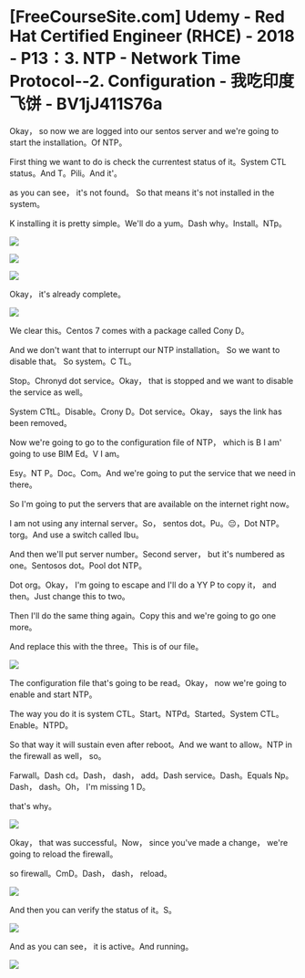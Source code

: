 # [FreeCourseSite.com] Udemy - Red Hat Certified Engineer (RHCE) - 2018 - P13：3. NTP - Network Time Protocol--2. Configuration - 我吃印度飞饼 - BV1jJ411S76a

Okay， so now we are logged into our sentos server and we're going to start the installation。Of NTP。

First thing we want to do is check the currentest status of it。System CTL status。And T。Pili。And it'。

 as you can see， it's not found。 So that means it's not installed in the system。

K installing it is pretty simple。We'll do a yum。Dash why。Install。NTp。



![](img/6090a5beb024542e2c7e2d87d871ab2a_1.png)

![](img/6090a5beb024542e2c7e2d87d871ab2a_2.png)

![](img/6090a5beb024542e2c7e2d87d871ab2a_3.png)

Okay， it's already complete。

![](img/6090a5beb024542e2c7e2d87d871ab2a_5.png)

We clear this。Centos 7 comes with a package called Cony D。

And we don't want that to interrupt our NTP installation。 So we want to disable that。 So system。C TL。

Stop。Chronyd dot service。Okay， that is stopped and we want to disable the service as well。

System CTtL。Disable。Crony D。Dot service。Okay， says the link has been removed。

Now we're going to go to the configuration file of NTP， which is B I am' going to use BIM Ed。V I am。

Esy。NT P。Doc。Com。And we're going to put the service that we need in there。

So I'm going to put the servers that are available on the internet right now。

 I am not using any internal server。So， sentos dot。Pu。😔，Dot NTP。torg。And use a switch called Ibu。

And then we'll put server number。Second server， but it's numbered as one。Sentosos dot。Pool dot NTP。

Dot org。Okay， I'm going to escape and I'll do a YY P to copy it， and then。Just change this to two。

Then I'll do the same thing again。Copy this and we're going to go one more。

And replace this with the three。This is of our file。



![](img/6090a5beb024542e2c7e2d87d871ab2a_7.png)

The configuration file that's going to be read。Okay， now we're going to enable and start NTP。

The way you do it is system CTL。Start。NTPd。Started。System CTL。Enable。NTPD。

So that way it will sustain even after reboot。And we want to allow。NTP in the firewall as well， so。

Farwall。Dash cd。Dash， dash， add。Dash service。Dash。Equals Np。Dash， dash。Oh， I'm missing 1 D。

 that's why。

![](img/6090a5beb024542e2c7e2d87d871ab2a_9.png)

Okay， that was successful。Now， since you've made a change， we're going to reload the firewall。

 so firewall。CmD。Dash， dash， reload。

![](img/6090a5beb024542e2c7e2d87d871ab2a_11.png)

And then you can verify the status of it。S。

![](img/6090a5beb024542e2c7e2d87d871ab2a_13.png)

And as you can see， it is active。And running。

![](img/6090a5beb024542e2c7e2d87d871ab2a_15.png)